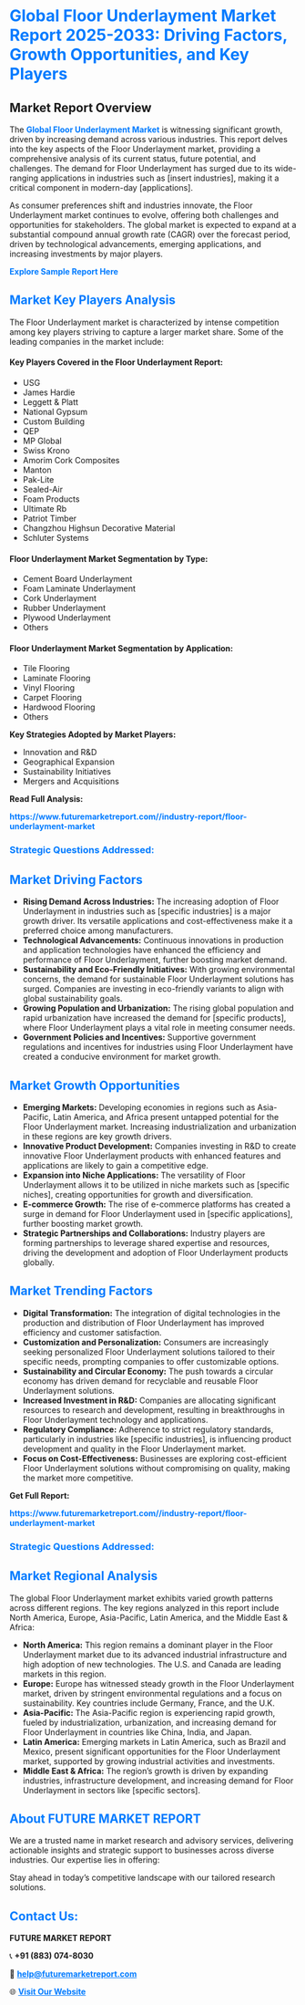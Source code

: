 <h1 style="color: #007BFF;">Global Floor Underlayment Market Report 2025-2033: Driving Factors, Growth Opportunities, and Key Players</h1>

<section id="overview">
<h2>Market Report Overview</h2>
<p>The <a href="https://www.futuremarketreport.com//industry-report/floor-underlayment-market" style="color: #007BFF; text-decoration: none;"><strong>Global Floor Underlayment Market</strong></a> is witnessing significant growth, driven by increasing demand across various industries. This report delves into the key aspects of the Floor Underlayment market, providing a comprehensive analysis of its current status, future potential, and challenges. The demand for Floor Underlayment has surged due to its wide-ranging applications in industries such as [insert industries], making it a critical component in modern-day [applications].</p>
<p>As consumer preferences shift and industries innovate, the Floor Underlayment market continues to evolve, offering both challenges and opportunities for stakeholders. The global market is expected to expand at a substantial compound annual growth rate (CAGR) over the forecast period, driven by technological advancements, emerging applications, and increasing investments by major players.</p>
</section>

<section id="overview">
<p><a href="https://www.futuremarketreport.com//request-sample/reportId=50225" style="color: #007BFF; text-decoration: none;"><strong>Explore Sample Report Here</strong></a></p>
</section>

<section id="key-players">
<h2 style="color: #007BFF;">Market Key Players Analysis</h2>
<p>The Floor Underlayment market is characterized by intense competition among key players striving to capture a larger market share. Some of the leading companies in the market include:</p>
<h4>Key Players Covered in the Floor Underlayment Report:</h4>
<ul><li>USG</li><li>James Hardie</li><li>Leggett &amp; Platt</li><li>National Gypsum</li><li>Custom Building</li><li>QEP</li><li>MP Global</li><li>Swiss Krono</li><li>Amorim Cork Composites</li><li>Manton</li><li>Pak-Lite</li><li>Sealed-Air</li><li>Foam Products</li><li>Ultimate Rb</li><li>Patriot Timber</li><li>Changzhou Highsun Decorative Material</li><li>Schluter Systems</li></ul>
<h4>Floor Underlayment Market Segmentation by Type:</h4>
<ul><li>Cement Board Underlayment</li><li>Foam Laminate Underlayment</li><li>Cork Underlayment</li><li>Rubber Underlayment</li><li>Plywood Underlayment</li><li>Others</li></ul>

<h4>Floor Underlayment Market Segmentation by Application:</h4>
<ul><li>Tile Flooring</li><li>Laminate Flooring</li><li>Vinyl Flooring</li><li>Carpet Flooring</li><li>Hardwood Flooring</li><li>Others</li></ul>
<p><strong>Key Strategies Adopted by Market Players:</strong></p>
<ul>
<li>Innovation and R&D</li>
<li>Geographical Expansion</li>
<li>Sustainability Initiatives</li>
<li>Mergers and Acquisitions</li>
</ul>
</section>

<section>
<p><strong>Read Full Analysis: </strong></p><a href="https://www.futuremarketreport.com//industry-report/floor-underlayment-market" style="color: #007BFF; text-decoration: none;"><strong>https://www.futuremarketreport.com//industry-report/floor-underlayment-market</strong></a>
<h3 style="color: #007BFF;">Strategic Questions Addressed:</h3>
</section>

<section id="driving-factors">
<h2 style="color: #007BFF;">Market Driving Factors</h2>
<ul>
<li><strong>Rising Demand Across Industries:</strong> The increasing adoption of Floor Underlayment in industries such as [specific industries] is a major growth driver. Its versatile applications and cost-effectiveness make it a preferred choice among manufacturers.</li>
<li><strong>Technological Advancements:</strong> Continuous innovations in production and application technologies have enhanced the efficiency and performance of Floor Underlayment, further boosting market demand.</li>
<li><strong>Sustainability and Eco-Friendly Initiatives:</strong> With growing environmental concerns, the demand for sustainable Floor Underlayment solutions has surged. Companies are investing in eco-friendly variants to align with global sustainability goals.</li>
<li><strong>Growing Population and Urbanization:</strong> The rising global population and rapid urbanization have increased the demand for [specific products], where Floor Underlayment plays a vital role in meeting consumer needs.</li>
<li><strong>Government Policies and Incentives:</strong> Supportive government regulations and incentives for industries using Floor Underlayment have created a conducive environment for market growth.</li>
</ul>
</section>

<section id="growth-opportunities">
<h2 style="color: #007BFF;">Market Growth Opportunities</h2>
<ul>
<li><strong>Emerging Markets:</strong> Developing economies in regions such as Asia-Pacific, Latin America, and Africa present untapped potential for the Floor Underlayment market. Increasing industrialization and urbanization in these regions are key growth drivers.</li>
<li><strong>Innovative Product Development:</strong> Companies investing in R&D to create innovative Floor Underlayment products with enhanced features and applications are likely to gain a competitive edge.</li>
<li><strong>Expansion into Niche Applications:</strong> The versatility of Floor Underlayment allows it to be utilized in niche markets such as [specific niches], creating opportunities for growth and diversification.</li>
<li><strong>E-commerce Growth:</strong> The rise of e-commerce platforms has created a surge in demand for Floor Underlayment used in [specific applications], further boosting market growth.</li>
<li><strong>Strategic Partnerships and Collaborations:</strong> Industry players are forming partnerships to leverage shared expertise and resources, driving the development and adoption of Floor Underlayment products globally.</li>
</ul>
</section>

<section id="trending-factors">
<h2 style="color: #007BFF;">Market Trending Factors</h2>
<ul>
<li><strong>Digital Transformation:</strong> The integration of digital technologies in the production and distribution of Floor Underlayment has improved efficiency and customer satisfaction.</li>
<li><strong>Customization and Personalization:</strong> Consumers are increasingly seeking personalized Floor Underlayment solutions tailored to their specific needs, prompting companies to offer customizable options.</li>
<li><strong>Sustainability and Circular Economy:</strong> The push towards a circular economy has driven demand for recyclable and reusable Floor Underlayment solutions.</li>
<li><strong>Increased Investment in R&D:</strong> Companies are allocating significant resources to research and development, resulting in breakthroughs in Floor Underlayment technology and applications.</li>
<li><strong>Regulatory Compliance:</strong> Adherence to strict regulatory standards, particularly in industries like [specific industries], is influencing product development and quality in the Floor Underlayment market.</li>
<li><strong>Focus on Cost-Effectiveness:</strong> Businesses are exploring cost-efficient Floor Underlayment solutions without compromising on quality, making the market more competitive.</li>
</ul>
</section>

<section>
<p><strong>Get Full Report: </strong></p><a href="https://www.futuremarketreport.com//industry-report/floor-underlayment-market" style="color: #007BFF; text-decoration: none;"><strong>https://www.futuremarketreport.com//industry-report/floor-underlayment-market</strong></a>
<h3 style="color: #007BFF;">Strategic Questions Addressed:</h3>
</section>


<section id="regional-analysis">
<h2 style="color: #007BFF;">Market Regional Analysis</h2>
<p>The global Floor Underlayment market exhibits varied growth patterns across different regions. The key regions analyzed in this report include North America, Europe, Asia-Pacific, Latin America, and the Middle East & Africa:</p>
<ul>
<li><strong>North America:</strong> This region remains a dominant player in the Floor Underlayment market due to its advanced industrial infrastructure and high adoption of new technologies. The U.S. and Canada are leading markets in this region.</li>
<li><strong>Europe:</strong> Europe has witnessed steady growth in the Floor Underlayment market, driven by stringent environmental regulations and a focus on sustainability. Key countries include Germany, France, and the U.K.</li>
<li><strong>Asia-Pacific:</strong> The Asia-Pacific region is experiencing rapid growth, fueled by industrialization, urbanization, and increasing demand for Floor Underlayment in countries like China, India, and Japan.</li>
<li><strong>Latin America:</strong> Emerging markets in Latin America, such as Brazil and Mexico, present significant opportunities for the Floor Underlayment market, supported by growing industrial activities and investments.</li>
<li><strong>Middle East & Africa:</strong> The region’s growth is driven by expanding industries, infrastructure development, and increasing demand for Floor Underlayment in sectors like [specific sectors].</li>
</ul>
</section>

<footer>
<h2 style="color: #007BFF;">About FUTURE MARKET REPORT</h2>
<p>We are a trusted name in market research and advisory services, delivering actionable insights and strategic support to businesses across diverse industries. Our expertise lies in offering:</p>

<p>Stay ahead in today’s competitive landscape with our tailored research solutions.</p>

<h2 style="color: #007BFF;">Contact Us:</h2>
<p><strong>FUTURE MARKET REPORT</strong></p>
<p>📞 <strong>+91 (883) 074-8030</strong></p>
<p>📧 <strong><a href="mailto:help@futuremarketreport.com" style="color: #007BFF;">help@futuremarketreport.com</a></strong></p>
<p>🌐 <strong><a href="https://www.futuremarketreport.com/" style="color: #007BFF;">Visit Our Website</a></strong></p>
</footer>